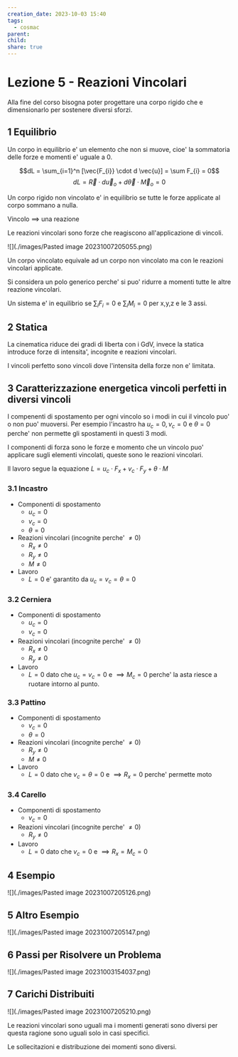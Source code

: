 ```yaml
---
creation_date: 2023-10-03 15:40
tags:
  - cosmac
parent: 
child: 
share: true
---
```


# Lezione 5 - Reazioni Vincolari

Alla fine del corso bisogna poter progettare una corpo rigido che e dimensionarlo per sostenere diversi sforzi.

## 1  Equilibrio

Un corpo in equilibrio e' un elemento che non si muove, cioe' la sommatoria delle forze e momenti e' uguale a 0.

$$dL = \sum_{i=1}^n [\vec{F_{i}} \cdot d \vec{u}] = \sum F_{i} = 0$$
$$dL = \vec{R} \cdot d \vec{u}_{o} + d \vec{\theta} \cdot \vec{M}_{o} = 0$$

Un corpo rigido non vincolato e' in equilibrio se tutte le forze applicate al corpo sommano a nulla.

Vincolo $\implies$ una reazione

Le reazioni vincolari sono forze che reagiscono all'applicazione di vincoli.

<!Diagramma>
![](./images/Pasted image 20231007205055.png)

Un corpo vincolato equivale ad un corpo non vincolato ma con le reazioni vincolari applicate.

Si considera un polo generico perche' si puo' ridurre a momenti tutte le altre reazione vincolari.

Un sistema e' in equilibrio se $\sum_{i}F_{i} =0$ e $\sum_{i}M_{i}=0$ per x,y,z e le 3 assi.

## 2  Statica

La cinematica riduce dei gradi di liberta con i GdV, invece la statica introduce forze di intensita', incognite e reazioni vincolari.

I vincoli perfetto sono vincoli dove l'intensita della forze non e' limitata.

## 3  Caratterizzazione energetica vincoli perfetti in diversi vincoli

I compenenti di spostamento per ogni vincolo so i modi in cui il vincolo puo' o non puo' muoversi. Per esempio l'incastro ha $u_{c} = 0, v_{c} = 0$ e $\theta = 0$ perche' non permette gli spostamenti in questi 3 modi.

I componenti di forza sono le forze e momento che un vincolo puo' applicare sugli elementi vincolati, queste sono le reazioni vincolari.

Il lavoro segue la equazione $L  = u_{c} \cdot F_{x} + v_{c} \cdot F_{y} + \theta \cdot M$

### 3.1  Incastro

- Componenti di spostamento
	-  $u_{c} = 0$
	- $v_{c} = 0$
	- $\theta =0$
- Reazioni vincolari (incognite perche' $\neq 0$)
	- $R_{x} \neq 0$
	- $R_{y} \neq 0$
	- $M \neq 0$
- Lavoro
	- $L = 0$ e' garantito da $u_{c} = v_{c} = \theta = 0$

### 3.2  Cerniera

- Componenti di spostamento
	-  $u_{c} = 0$
	- $v_{c} = 0$
- Reazioni vincolari (incognite perche' $\neq 0$)
	- $R_{x} \neq 0$
	- $R_{y} \neq 0$
- Lavoro
	- $L = 0$  dato che $u_{c} = v_{c} = 0$ e $\implies M_{c} = 0$ perche' la asta riesce a ruotare intorno al punto.

### 3.3  Pattino

- Componenti di spostamento
	- $v_{c} = 0$
	- $\theta =0$
- Reazioni vincolari (incognite perche' $\neq 0$)
	- $R_{y} \neq 0$
	- $M \neq 0$
- Lavoro
	- $L = 0$ dato che $v_{c} = \theta = 0$ e $\implies R_{x} = 0$ perche' permette moto

### 3.4  Carello

- Componenti di spostamento
	- $v_{c} = 0$
- Reazioni vincolari (incognite perche' $\neq 0$)
	- $R_{y} \neq 0$
- Lavoro
	- $L = 0$ dato che $v_{c} = 0$ e $\implies R_{x} = M_{c} = 0$

## 4  Esempio

<!Diagramma>
![](./images/Pasted image 20231007205126.png)
## 5  Altro Esempio

<!Diagramma>
![](./images/Pasted image 20231007205147.png)
## 6  Passi per Risolvere un Problema

![](./images/Pasted image 20231003154037.png)

## 7  Carichi Distribuiti

<!Diagramma>
![](./images/Pasted image 20231007205210.png)

 Le reazioni vincolari sono uguali ma i momenti generati sono diversi per questa ragione sono uguali solo in casi specifici.

Le sollecitazioni e distribuzione dei momenti sono diversi.